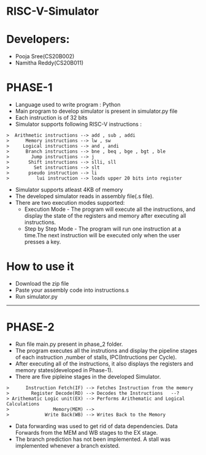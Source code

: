 # RISC-V-Simulator

# Developers:
* Pooja Sree(CS20B002)
* Namitha Reddy(CS20B011)

# PHASE-1
* Language used to write program : Python
* Main program to develop simulator is present in simulator.py file
* Each instruction is of 32 bits
* Simulator supports following RISC-V instructions :

```Arithmetic instructions --> add , sub , addi
>  Arithmetic instructions --> add , sub , addi
>      Memory instructions --> lw , sw
>     Logical instructions --> and , andi
>      Branch instructions --> bne , beq , bge , bgt , ble
>        Jump instructions --> j
>       Shift instructions --> slli, sll
>         Set instructions --> slt
>       pseudo instruction --> li
>          lui instruction --> loads upper 20 bits into register
 ```

* Simulator supports atleast 4KB of memory
* The developed simulator reads in assembly file(.s file).
* There are two execution modes supported:
   - Execution Mode - The program will execute all the instructions, and display the state of the registers and memory after executing all instructions.
   - Step by Step Mode - The program will run one instruction at a time.The next instruction will be executed only when the user presses a key.

# How to use it
* Download the zip file
* Paste your assembly code into instructions.s
* Run simulator.py 

-----------------------------------------------------------------------------------------------------------------------------------------------------------------------
# PHASE-2
* Run file main.py present in phase_2 folder.
* The program executes all the instrutions and display the pipeline stages of each instruction ,number of stalls, IPC(Intructions per Cycle).
* After executing all of the instructions, it also displays the registers and memory states(developed in Phase-1).
* There are five pipleine stages in the developed Simulator.
```    Instruction Fetch(IF) --> Fetches Instruction from the memory
>      Instruction Fetch(IF) --> Fetches Instruction from the memory
>        Register Decode(RD) --> Decodes the Instructions   --? 
> Arithematic Logic unit(EX) --> Performs Arithematic and Logical Calculations
>                Memory(MEM) -->
>             Write Back(WB) --> Writes Back to the Memory
 ```
* Data forwarding was used to get rid of data dependencies. Data Forwards from the MEM and WB stages to the EX stage.
* The branch prediction has not been implemented. A stall was implemented whenever a branch existed.
